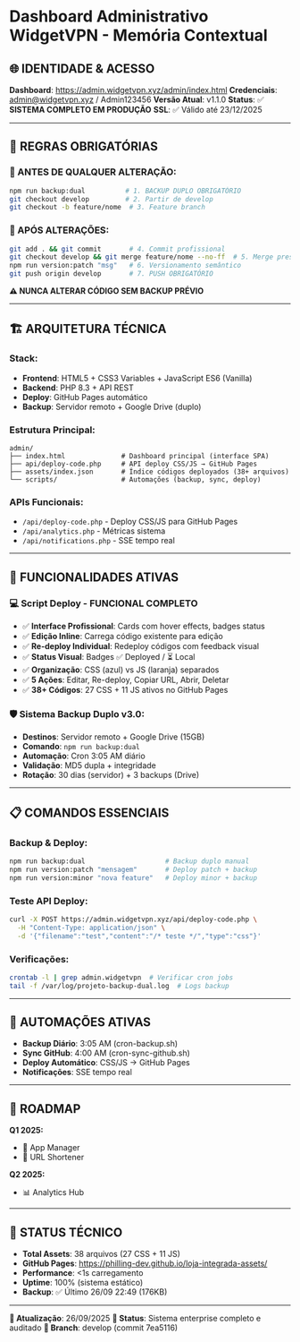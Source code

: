 # Dashboard Administrativo WidgetVPN - Memória Contextual

## 🌐 **IDENTIDADE & ACESSO**

**Dashboard**: https://admin.widgetvpn.xyz/admin/index.html
**Credenciais**: admin@widgetvpn.xyz / Admin123456
**Versão Atual**: v1.1.0
**Status**: ✅ **SISTEMA COMPLETO EM PRODUÇÃO**
**SSL**: ✅ Válido até 23/12/2025

---

## 🚨 **REGRAS OBRIGATÓRIAS**

### **🔴 ANTES DE QUALQUER ALTERAÇÃO:**
```bash
npm run backup:dual          # 1. BACKUP DUPLO OBRIGATÓRIO
git checkout develop         # 2. Partir de develop
git checkout -b feature/nome  # 3. Feature branch
```

### **🔴 APÓS ALTERAÇÕES:**
```bash
git add . && git commit       # 4. Commit profissional
git checkout develop && git merge feature/nome --no-ff  # 5. Merge preservando histórico
npm run version:patch "msg"   # 6. Versionamento semântico
git push origin develop       # 7. PUSH OBRIGATÓRIO
```

**⚠️ NUNCA ALTERAR CÓDIGO SEM BACKUP PRÉVIO**

---

## 🏗️ **ARQUITETURA TÉCNICA**

### **Stack:**
- **Frontend**: HTML5 + CSS3 Variables + JavaScript ES6 (Vanilla)
- **Backend**: PHP 8.3 + API REST
- **Deploy**: GitHub Pages automático
- **Backup**: Servidor remoto + Google Drive (duplo)

### **Estrutura Principal:**
```
admin/
├── index.html              # Dashboard principal (interface SPA)
├── api/deploy-code.php     # API deploy CSS/JS → GitHub Pages
├── assets/index.json       # Índice códigos deployados (38+ arquivos)
└── scripts/                # Automações (backup, sync, deploy)
```

### **APIs Funcionais:**
- `/api/deploy-code.php` - Deploy CSS/JS para GitHub Pages
- `/api/analytics.php` - Métricas sistema
- `/api/notifications.php` - SSE tempo real

---

## 🎯 **FUNCIONALIDADES ATIVAS**

### **💻 Script Deploy - FUNCIONAL COMPLETO**
- ✅ **Interface Profissional**: Cards com hover effects, badges status
- ✅ **Edição Inline**: Carrega código existente para edição
- ✅ **Re-deploy Individual**: Redeploy códigos com feedback visual
- ✅ **Status Visual**: Badges ✅ Deployed / ⏳ Local
- ✅ **Organização**: CSS (azul) vs JS (laranja) separados
- ✅ **5 Ações**: Editar, Re-deploy, Copiar URL, Abrir, Deletar
- ✅ **38+ Códigos**: 27 CSS + 11 JS ativos no GitHub Pages

### **🛡️ Sistema Backup Duplo v3.0:**
- **Destinos**: Servidor remoto + Google Drive (15GB)
- **Comando**: `npm run backup:dual`
- **Automação**: Cron 3:05 AM diário
- **Validação**: MD5 dupla + integridade
- **Rotação**: 30 dias (servidor) + 3 backups (Drive)

---

## 📋 **COMANDOS ESSENCIAIS**

### **Backup & Deploy:**
```bash
npm run backup:dual                    # Backup duplo manual
npm run version:patch "mensagem"       # Deploy patch + backup
npm run version:minor "nova feature"   # Deploy minor + backup
```

### **Teste API Deploy:**
```bash
curl -X POST https://admin.widgetvpn.xyz/api/deploy-code.php \
  -H "Content-Type: application/json" \
  -d '{"filename":"test","content":"/* teste */","type":"css"}'
```

### **Verificações:**
```bash
crontab -l | grep admin.widgetvpn  # Verificar cron jobs
tail -f /var/log/projeto-backup-dual.log  # Logs backup
```

---

## 🔄 **AUTOMAÇÕES ATIVAS**

- **Backup Diário**: 3:05 AM (cron-backup.sh)
- **Sync GitHub**: 4:00 AM (cron-sync-github.sh)
- **Deploy Automático**: CSS/JS → GitHub Pages
- **Notificações**: SSE tempo real

---

## 🚀 **ROADMAP**

**Q1 2025:**
- 📱 App Manager
- 🔗 URL Shortener

**Q2 2025:**
- 📊 Analytics Hub

---

## 🧪 **STATUS TÉCNICO**

- **Total Assets**: 38 arquivos (27 CSS + 11 JS)
- **GitHub Pages**: https://philling-dev.github.io/loja-integrada-assets/
- **Performance**: <1s carregamento
- **Uptime**: 100% (sistema estático)
- **Backup**: ✅ Último 26/09 22:49 (176KB)

---

**📅 Atualização**: 26/09/2025
**🎯 Status**: Sistema enterprise completo e auditado
**🔄 Branch**: develop (commit 7ea5116)